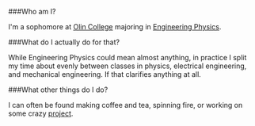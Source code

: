 ###Who am I?

I'm a sophomore at [Olin College](http://olin.edu/) majoring in [Engineering Physics][EPhys].

###What do I actually do for that?

While Engineering Physics could mean almost anything, in practice I split my time about evenly between classes in physics, electrical engineering, and mechanical engineering. If that clarifies anything at all.

###What other things do I do?

I can often be found making coffee and tea, spinning fire, or working on some crazy [project](/projects/).


[EPhys]: http://en.wikipedia.org/wiki/Engineering_physics

